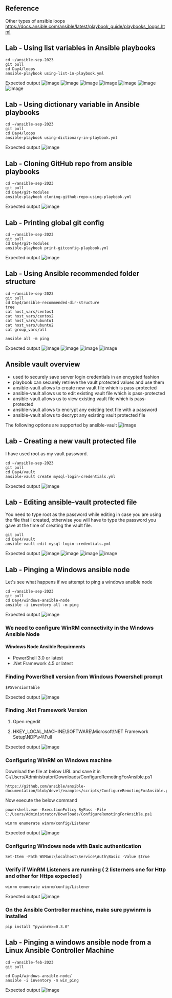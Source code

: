 ## Reference 
Other types of ansible loops
https://docs.ansible.com/ansible/latest/playbook_guide/playbooks_loops.html

## Lab - Using list variables in Ansible playbooks
```
cd ~/ansible-sep-2023
git pull
cd Day4/loops
ansible-playbook using-list-in-playbook.yml
```

Expected output
![image](https://github.com/tektutor/ansible-sep-2023/assets/12674043/1db1437c-7d05-4945-bcdc-4138f7cd4aa1)
![image](https://github.com/tektutor/ansible-sep-2023/assets/12674043/fec69a2c-0e8f-4c67-b091-0beb0581f785)
![image](https://github.com/tektutor/ansible-sep-2023/assets/12674043/16d7cadf-5868-47dc-a089-9b716a652d7c)
![image](https://github.com/tektutor/ansible-sep-2023/assets/12674043/c7989d2d-6f46-483b-9675-3c67e552d02f)
![image](https://github.com/tektutor/ansible-sep-2023/assets/12674043/6ef83cca-41eb-4172-b631-e8ee7ecd2ace)
![image](https://github.com/tektutor/ansible-sep-2023/assets/12674043/562b85e7-f655-4f2b-85a3-bde102bf156a)
![image](https://github.com/tektutor/ansible-sep-2023/assets/12674043/74ca4e90-0fb2-410f-a5d8-4a8105812867)

## Lab - Using dictionary variable in Ansible playbooks
```
cd ~/ansible-sep-2023
git pull
cd Day4/loops
ansible-playbook using-dictionary-in-playbook.yml
```

Expected output
![image](https://github.com/tektutor/ansible-sep-2023/assets/12674043/be380369-aa1e-4d11-a715-922d359cb026)

## Lab - Cloning GitHub repo from ansible playbooks
```
cd ~/ansible-sep-2023
git pull
cd Day4/git-modules
ansible-playbook cloning-github-repo-using-playbook.yml
```

Expected output
![image](https://github.com/tektutor/ansible-sep-2023/assets/12674043/092617b4-f406-4c10-bfc6-2246eec74584)

## Lab - Printing global git config 
```
cd ~/ansible-sep-2023
git pull
cd Day4/git-modules
ansible-playbook print-gitconfig-playbook.yml
```

Expected output
![image](https://github.com/tektutor/ansible-sep-2023/assets/12674043/20503239-9815-461d-8774-07663111a1f0)

## Lab - Using Ansible recommended folder structure
```
cd ~/ansible-sep-2023
git pull
cd Day4/ansible-recommended-dir-structure
tree
cat host_vars/centos1
cat host_vars/centos2
cat host_vars/ubuntu1
cat host_vars/ubuntu2
cat group_vars/all

ansible all -m ping
```

Expected output
![image](https://github.com/tektutor/ansible-sep-2023/assets/12674043/bb95a532-70d5-465a-8862-5f0c65d874b8)
![image](https://github.com/tektutor/ansible-sep-2023/assets/12674043/82ca9f9c-a69d-4297-ac1a-d5e66bdc71fa)
![image](https://github.com/tektutor/ansible-sep-2023/assets/12674043/51154927-b605-4dc3-9aad-774a333b345e)
![image](https://github.com/tektutor/ansible-sep-2023/assets/12674043/94d6abea-b2d1-4b9c-a0a3-14cb11dbf68c)


## Ansible vault overview
- used to securely save server login credentials in an encypted fashion
- playbook can securely retrieve the vault protected values and use them
- ansible-vault allows to create new vault file which is pass-protected
- ansible-vault allows us to edit existing vault file which is pass-protected
- ansible-vault allows us to view existing vault file which is pass-protected
- ansible-vault allows to encrypt any existing text file with a password
- ansible-vault allows to decrypt any existing vault protected file

The following options are supported by ansible-vault
![image](https://github.com/tektutor/ansible-sep-2023/assets/12674043/098888ff-4aa7-4748-bbe6-14a00988a32e)

## Lab - Creating a new vault protected file
I have used root as my vault password.
```
cd ~/ansible-sep-2023
git pull
cd Day4/vault
ansible-vault create mysql-login-credentials.yml
```

Expected output
![image](https://github.com/tektutor/ansible-sep-2023/assets/12674043/19b11861-780f-4f97-9074-c30ce937c67c)

## Lab - Editing ansible-vault protected file
You need to type root as the password while editing in case you are using the file that I created, otherwise you will have to type the password you gave at the time of creating the vault file.
```
git pull
cd Day4/vault
ansible-vault edit mysql-login-credentials.yml
```

Expected output
![image](https://github.com/tektutor/ansible-sep-2023/assets/12674043/8a5bd632-16be-4f01-a21b-54c03f984b87)
![image](https://github.com/tektutor/ansible-sep-2023/assets/12674043/49f03fc5-38bc-467d-9f14-e3739432c7e3)
![image](https://github.com/tektutor/ansible-sep-2023/assets/12674043/d5d2ee11-1ecc-4964-bbd0-11444620a430)
![image](https://github.com/tektutor/ansible-sep-2023/assets/12674043/82ed2b39-e294-441a-be8f-ad553644d2db)


## Lab - Pinging a Windows ansible node

Let's see what happens if we attempt to ping a windows ansible node
```
cd ~/ansible-sep-2023
git pull
cd Day4/windows-ansible-node
ansible -i inventory all -m ping
```
Expected output
![image](https://github.com/tektutor/ansible-sep-2023/assets/12674043/c80d079b-8ac5-4ace-b88c-7f06dc986e0e)

### We need to configure WinRM connectivity in the Windows Ansible Node

#### Windows Node Ansible Requirments	
- PowerShell 3.0 or latest
- .Net Framework 4.5 or latest

### Finding PowerShell version from Windows Powershell prompt
```
$PSVersionTable
```
Expected output
![image](https://github.com/tektutor/ansible-sep-2023/assets/12674043/a9722c67-f55f-482c-a4f1-1fa4beb95b1b)


### Finding .Net Framework Version

1. Open regedit

2. HKEY_LOCAL_MACHINE\SOFTWARE\Microsoft\NET Framework Setup\NDP\v4\Full

Expected output
![image](https://github.com/tektutor/ansible-sep-2023/assets/12674043/8d97cfef-0cc0-4d81-a303-1d7d1d6ca7ac)


### Configuring WinRM on Windows machine
Download the file at below URL and save it in C:/Users/Administrator/Downloads/ConfigureRemotingForAnsible.ps1
```
https://github.com/ansible/ansible-documentation/blob/devel/examples/scripts/ConfigureRemotingForAnsible.ps1
```

Now execute the below command
```
powershell.exe -ExecutionPolicy ByPass -File C:/Users/Administrator/Downloads/ConfigureRemotingForAnsible.ps1

winrm enumerate winrm/config/Listener
```

Expected output
![image](https://github.com/tektutor/ansible-sep-2023/assets/12674043/08821a8e-2b7b-47d7-8ab9-6b8581781ae1)


### Configuring Windows node with Basic authentication
```
Set-Item -Path WSMan:\localhost\Service\Auth\Basic -Value $true
```

### Verify if WinRM Listeners are running ( 2 listerners one for Http and other for Https expected )
```
winrm enumerate winrm/config/Listener
```

Expected output
![image](https://github.com/tektutor/ansible-sep-2023/assets/12674043/23e5d406-e105-4c12-8786-215df8af72a1)


### On the Ansible Controller machine, make sure pywinrm is installed
```
pip install "pywinrm>=0.3.0"
```

## Lab - Pinging a windows ansible node from a Linux Ansible Controller Machine
```
cd ~/ansible-feb-2023
git pull

cd Day4/windows-ansible-node/
ansible -i inventory -m win_ping
```

Expected output
![image](https://github.com/tektutor/ansible-sep-2023/assets/12674043/14e211ce-2403-4e72-80ca-25ff2c2908ff)
